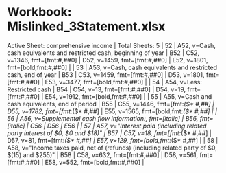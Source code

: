 # Workbook: Mislinked_3Statement.xlsx
Active Sheet: comprehensive income | Total Sheets: 5
| 52 | A52, v=Cash, cash equivalents and restricted cash, beginning of year | B52 | C52, v=1346, fmt=[fmt:#,##0] | D52, v=1459, fmt=[fmt:#,##0] | E52, v=1801, fmt=[bold,fmt:#,##0] |
| 53 | A53, v=Cash, cash equivalents and restricted cash, end of year | B53 | C53, v=1459, fmt=[fmt:#,##0] | D53, v=1801, fmt=[fmt:#,##0] | E53, v=3477, fmt=[bold,fmt:#,##0] |
| 54 | A54, v=Less: Restricted cash | B54 | C54, v=13, fmt=[fmt:#,##0] | D54, v=19, fmt=[fmt:#,##0] | E54, v=1912, fmt=[bold,fmt:#,##0] |
| 55 | A55, v=Cash and cash equivalents, end of period | B55 | C55, v=1446, fmt=[fmt:_(\$* #,##] | D55, v=1782, fmt=[fmt:_(\$* #,##] | E55, v=1565, fmt=[bold,fmt:_(\$* #,##] |
| 56 | A56, v=Supplemental cash flow information:, fmt=[italic] | B56, fmt=[italic] | C56 | D56 | E56 |
| 57 | A57, v="Interest paid (including related party interest of $0, $0 and $18)" | B57 | C57, v=18, fmt=[fmt:_(\$* #,##] | D57, v=81, fmt=[fmt:_(\$* #,##] | E57, v=129, fmt=[bold,fmt:_(\$* #,##] |
| 58 | A58, v="Income taxes paid, net of (refunds) (including related party of $0, $(15) and $255)" | B58 | C58, v=632, fmt=[fmt:#,##0] | D58, v=561, fmt=[fmt:#,##0] | E58, v=552, fmt=[bold,fmt:#,##0] |